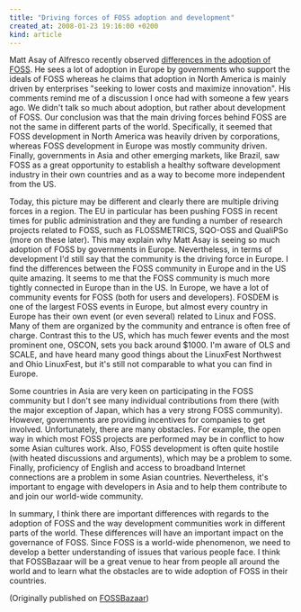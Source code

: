 ```yaml
---
title: "Driving forces of FOSS adoption and development"
created_at: 2008-01-23 19:16:00 +0200
kind: article
---
```


Matt Asay of Alfresco recently observed <a href =
"http://news.cnet.com/8301-13505_3-9835653-16.html">differences in the adoption of
FOSS</a>. He sees a lot of adoption in Europe by governments who support
the ideals of FOSS whereas he claims that adoption in North America is
mainly driven by enterprises "seeking to lower costs and maximize
innovation". His comments remind me of a discussion I once had with someone
a few years ago.  We didn't talk so much about adoption, but rather about
development of FOSS. Our conclusion was that the main driving forces behind
FOSS are not the same in different parts of the world. Specifically, it
seemed that FOSS development in North America was heavily driven by
corporations, whereas FOSS development in Europe was mostly community
driven. Finally, governments in Asia and other emerging markets, like
Brazil, saw FOSS as a great opportunity to establish a healthy software
development industry in their own countries and as a way to become more
independent from the US.

Today, this picture may be different and clearly there are multiple driving
forces in a region. The EU in particular has been pushing FOSS in recent
times for public administration and they are funding a number of research
projects related to FOSS, such as FLOSSMETRICS, SQO-OSS and QualiPSo (more
on these later). This may explain why Matt Asay is seeing so much adoption
of FOSS by governments in Europe. Nevertheless, in terms of development I'd
still say that the community is the driving force in Europe. I find the
differences between the FOSS community in Europe and in the US quite
amazing. It seems to me that the FOSS community is much more tightly
connected in Europe than in the US. In Europe, we have a lot of community
events for FOSS (both for users and developers). FOSDEM is one of the
largest FOSS events in Europe, but almost every country in Europe has their
own event (or even several) related to Linux and FOSS. Many of them are
organized by the community and entrance is often free of charge. Contrast
this to the US, which has much fewer events and the most prominent one,
OSCON, sets you back around $1000. I'm aware of OLS and SCALE, and have
heard many good things about the LinuxFest Northwest and Ohio LinuxFest,
but it's still not comparable to what you can find in Europe.

Some countries in Asia are very keen on participating in the FOSS community
but I don't see many individual contributions from there (with the major
exception of Japan, which has a very strong FOSS community). However,
governments are providing incentives for companies to get involved.
Unfortunately, there are many obstacles. For example, the open way in which
most FOSS projects are performed may be in conflict to how some Asian
cultures work. Also, FOSS development is often quite hostile (with heated
discussions and arguments), which may be a problem to some. Finally,
proficiency of English and access to broadband Internet connections are a
problem in some Asian countries. Nevertheless, it's important to engage
with developers in Asia and to help them contribute to and join our
world-wide community.

In summary, I think there are important differences with regards to the
adoption of FOSS and the way development communities work in different
parts of the world. These differences will have an important impact on the
governance of FOSS. Since FOSS is a world-wide phenomenon, we need to
develop a better understanding of issues that various people face. I think
that FOSSBazaar will be a great venue to hear from people all around the
world and to learn what the obstacles are to wide adoption of FOSS in their
countries.

(Originally published on <a href = "https://fossbazaar.org/">FOSSBazaar</a>)

